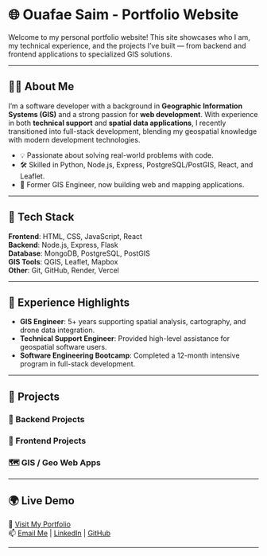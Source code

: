 # 🌐 Ouafae Saim - Portfolio Website

Welcome to my personal portfolio website! This site showcases who I am, my technical experience, and the projects I’ve built — from backend and frontend applications to specialized GIS solutions.

---

## 🧑‍💻 About Me

I’m a software developer with a background in **Geographic Information Systems (GIS)** and a strong passion for **web development**. With experience in both **technical support** and **spatial data applications**, I recently transitioned into full-stack development, blending my geospatial knowledge with modern development technologies.

- 💡 Passionate about solving real-world problems with code.
- 🛠 Skilled in Python, Node.js, Express, PostgreSQL/PostGIS, React, and Leaflet.
- 📍 Former GIS Engineer, now building web and mapping applications.

---

## 🧰 Tech Stack

**Frontend**: HTML, CSS, JavaScript, React  
**Backend**: Node.js, Express, Flask  
**Database**: MongoDB, PostgreSQL, PostGIS  
**GIS Tools**: QGIS, Leaflet, Mapbox  
**Other**: Git, GitHub, Render, Vercel

---

## 💼 Experience Highlights

- **GIS Engineer**: 5+ years supporting spatial analysis, cartography, and drone data integration.
- **Technical Support Engineer**: Provided high-level assistance for geospatial software users.
- **Software Engineering Bootcamp**: Completed a 12-month intensive program in full-stack development.

---

## 🚀 Projects

### 🔧 Backend Projects

### 🎨 Frontend Projects

### 🗺️ GIS / Geo Web Apps

---

## 🌍 Live Demo

🔗 [Visit My Portfolio](https://your-portfolio-url.com)  
📫 [Email Me](mailto:ouafaesaim@gmail.com) | [LinkedIn](https://www.linkedin.com/in/ouafae-saim/) | [GitHub](https://github.com/ouafcode)

---
